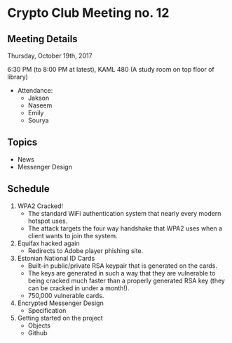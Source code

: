 # Crypto Club Meeting no. 12

## Meeting Details

Thursday, October 19th, 2017

6:30 PM (to 8:00 PM at latest), KAML 480 (A study room on top floor of library)

* Attendance:
	* Jakson
	* Naseem
	* Emily
	* Sourya

## Topics
* News
* Messenger Design

## Schedule
1. WPA2 Cracked!
	* The standard WiFi authentication system that nearly every modern hotspot uses.
	* The attack targets the four way handshake that WPA2 uses when a client wants to join the system.
2. Equifax hacked again
	* Redirects to Adobe player phishing site.
3. Estonian National ID Cards
	* Built-in public/private RSA keypair that is generated on the cards.
	* The keys are generated in such a way that they are vulnerable to being cracked much faster than a properly generated RSA key (they can be cracked in under a month!).
	* 750,000 vulnerable cards.
4. Encrypted Messenger Design
	* Specification
5. Getting started on the project
	* Objects
	* Github

